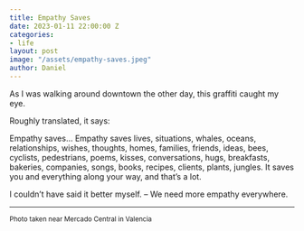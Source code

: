 ```yaml
---
title: Empathy Saves
date: 2023-01-11 22:00:00 Z
categories:
- life
layout: post
image: "/assets/empathy-saves.jpeg"
author: Daniel
---
```


As I was walking around downtown the other day, this graffiti caught my eye.

Roughly translated, it says:


Empathy saves…
Empathy saves lives, situations, whales, oceans, relationships, wishes, thoughts, homes, families, friends, ideas, bees, cyclists, pedestrians, poems, kisses, conversations, hugs, breakfasts, bakeries, companies, songs, books, recipes, clients, plants, jungles. It saves you and everything along your way, and that’s a lot. 

I couldn’t have said it better myself. – We need more empathy everywhere.

---
<sup>Photo taken near Mercado Central in Valencia</sup>
  